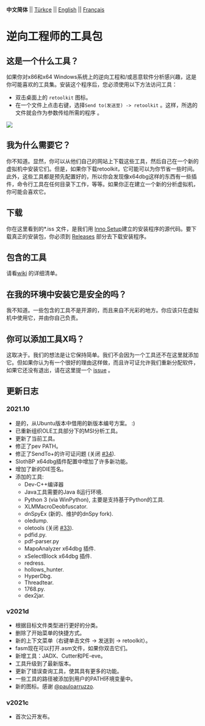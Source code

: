 __中文简体__ || [Türkçe](./README_tr_TR.md) || [English](./README.md) || [Français](./README_fr_FR.md)

# 逆向工程师的工具包

## 这是一个什么工具？

如果你对x86和x64 Windows系统上的逆向工程和/或恶意软件分析感兴趣，这是你可能喜欢的工具集。安装这个程序后，您必须使用以下方法访问工具：

* 双击桌面上的 `retoolkit` 图标。
* 在一个文件上点击右键，选择`Send to(发送至) -> retoolkit` 。这样，所选的文件就会作为参数传给所需的程序 。

![](assets/retoolkit.gif)

## 我为什么需要它？

你不知道。显然，你可以从他们自己的网站上下载这些工具，然后自己在一个新的虚拟机中安装它们。但是，如果你下载retoolkit，它可能可以为你节省一些时间。此外，这些工具都是预先配置好的，所以你会发现像x64dbg这样的东西有一些插件，命令行工具在任何目录下工作，等等。如果你正在建立一个新的分析虚拟机，你可能会喜欢它。

## 下载

你在这里看到的*.iss 文件，是我们用 [Inno Setup](https://jrsoftware.org/isinfo.php)建立的安装程序的源代码。要下载真正的安装包，你必须到 [Releases](https://github.com/mentebinaria/retoolkit/releases) 部分去下载安装程序。

## 包含的工具

请看[wiki](https://github.com/mentebinaria/retoolkit/wiki) 的详细清单。

## 在我的环境中安装它是安全的吗？

我不知道。一些包含的工具不是开源的，而且来自不光彩的地方。你应该只在虚拟机中使用它，并由你自己负责。

## 你可以添加工具X吗？

这取决于。我们的想法是让它保持简单。我们不会因为一个工具还不在这里就添加它。但如果你认为有一个很好的理由这样做，而且许可证允许我们重新分配软件，如果它还没有退出，请在这里提一个 [issue](https://github.com/mentebinaria/retoolkit/issues?q=label%3Atool-request+) 。

## 更新日志
### 2021.10

* 是的，从Ubuntu版本中借用的新版本编号方案。 :)
* 已重新组织OLE工具部分下的MSI分析工具。
* 更新了当前工具。 
* 修正了pev PATH。
* 修正了SendTo+的许可证问题 (关闭 [#34](https://github.com/mentebinaria/retoolkit/issues/34)).
* SlothBP x64dbg插件配置中增加了许多新功能。
* 增加了新的DIE签名。
* 添加的工具:
    * Dev-C++编译器
    * Java工具需要的Java 8运行环境.
    * Python 3 (via WinPython), 主要是支持基于Python的工具.
    * XLMMacroDeobfuscator.
    * dnSpyEx (新的、维护的dnSpy fork).  
    * oledump.
    * oletools (关闭 [#33](https://github.com/mentebinaria/retoolkit/issues/33)).
    * pdfid.py.
    * pdf-parser.py
    * MapoAnalyzer x64dbg 插件.
    * xSelectBlock x64dbg 插件.
    * redress.
    * hollows_hunter.
    * HyperDbg.
    * Threadtear.
    * 1768.py.
    * dex2jar.
### v2021d

* 根据目标文件类型进行更好的分类。
* 删除了开始菜单的快捷方式。
* 新的上下文菜单（右键单击文件 -> 发送到 -> retoolkit）。
* fasm现在可以打开.asm文件，如果你双击它们。
* 新增工具：JADX、Cutter和PE-eve。
* 工具升级到了最新版本。
* 更新了错误查询工具，使其具有更多的功能。
* 一些工具的路径被添加到用户的PATH环境变量中。
* 新的图标。感谢 [@pauloarruzzo](https://twitter.com/pauloarruzzo).

### v2021c

* 首次公开发布。
